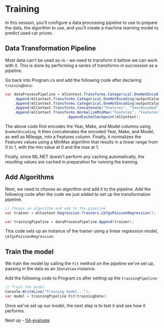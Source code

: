 # Training

In this session, you'll configure a data processing pipeline to use to prepare the data, the algorithm to use, and you'll create a machine learning model to predict used car prices.

## Data Transformation Pipeline

Most data can't be used as-is - we need to transform it before we can work with it. This is done by performing a series of transforms in succession as a pipeline.

Go back into Program.cs and add the following code after declaring `trainingData`:

```csharp
var dataProcessPipeline = mlContext.Transforms.Categorical.OneHotEncoding(outputColumnName: "YearEncoded", inputColumnName: "Year")
    .Append(mlContext.Transforms.Categorical.OneHotEncoding(outputColumnName: "MakeEncoded", inputColumnName: "Make"))
    .Append(mlContext.Transforms.Categorical.OneHotEncoding(outputColumnName: "ModelEncoded", inputColumnName: "Model"))
    .Append(mlContext.Transforms.Concatenate("Features", "YearEncoded", "Mileage", "MakeEncoded", "ModelEncoded"))
    .Append(mlContext.Transforms.NormalizeMinMax("Features", "Features"))
                            .AppendCacheCheckpoint(mlContext);
```

The above code first encodes the Year, Make, and Model columns using `OneHotEncoding`. It then concatenates the encoded Year, Make, and Model, as well as Mileage, into a Features column. Finally, it normalizes the Features values using a MinMax algorithm that results in a linear range from 0 to 1, with the min value at 0 and the max at 1.

Finally, since ML.NET doesn't perform any caching automatically, the resulting values are cached in preparation for running the training.

## Add Algorithms

Next, we need to choose an algorithm and add it to the pipeline. Add the following code after the code we just added to set up the transformation pipeline.

```csharp
// Choose an algorithm and add to the pipeline
var trainer = mlContext.Regression.Trainers.LbfgsPoissonRegression();

var trainingPipeline = dataProcessPipeline.Append(trainer);
```

This code sets up an instance of the trainer using a linear regression model, `LbfgsPoissonRegression`.

## Train the model

We train the model by calling the `Fit` method on the pipeline we've set up, passing in the data as an `IDataView` instance.

Add the following code to Program.cs after setting up the `trainingPipeline`:

```csharp
// Train the model
Console.WriteLine("Training model...");
var model = trainingPipeline.Fit(trainingData);
```

Once we've set up our model, the next step is to test it and see how it performs.

Next up - [04-evaluate](04-evaluate.md)
